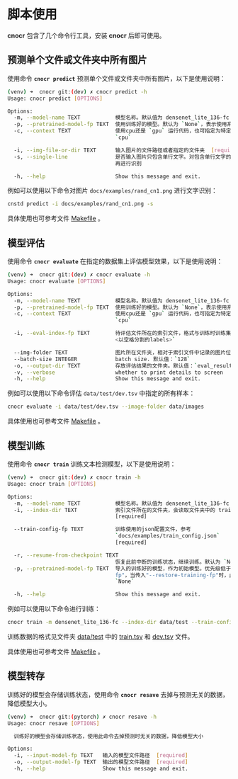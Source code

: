 # 脚本使用

**cnocr** 包含了几个命令行工具，安装 **cnocr** 后即可使用。



## 预测单个文件或文件夹中所有图片

使用命令 **`cnocr predict`** 预测单个文件或文件夹中所有图片，以下是使用说明：



```bash
(venv) ➜  cnocr git:(dev) ✗ cnocr predict -h
Usage: cnocr predict [OPTIONS]

Options:
  -m, --model-name TEXT           模型名称。默认值为 densenet_lite_136-fc
  -p, --pretrained-model-fp TEXT  使用训练好的模型。默认为 `None`，表示使用系统自带的预训练模型
  -c, --context TEXT              使用cpu还是 `gpu` 运行代码，也可指定为特定gpu，如`cuda:0`。默认为
                                  `cpu`

  -i, --img-file-or-dir TEXT      输入图片的文件路径或者指定的文件夹  [required]
  -s, --single-line               是否输入图片只包含单行文字。对包含单行文字的图片，不做按行切分；否则会先对图片按行分割后
                                  再进行识别

  -h, --help                      Show this message and exit.
```



例如可以使用以下命令对图片 `docs/examples/rand_cn1.png` 进行文字识别：

```bash
cnstd predict -i docs/examples/rand_cn1.png -s
```



具体使用也可参考文件 [Makefile](https://github.com/breezedeus/cnocr/blob/master/Makefile) 。




## 模型评估

使用命令 **`cnocr evaluate`** 在指定的数据集上评估模型效果，以下是使用说明：



```bash
(venv) ➜  cnocr git:(dev) ✗ cnocr evaluate -h
Usage: cnocr evaluate [OPTIONS]

Options:
  -m, --model-name TEXT           模型名称。默认值为 densenet_lite_136-fc
  -p, --pretrained-model-fp TEXT  使用训练好的模型。默认为 `None`，表示使用系统自带的预训练模型
  -c, --context TEXT              使用cpu还是 `gpu` 运行代码，也可指定为特定gpu，如`cuda:0`。默认为
                                  `cpu`

  -i, --eval-index-fp TEXT        待评估文件所在的索引文件，格式与训练时训练集索引文件相同，每行格式为 `<图片路径>
                                  <以空格分割的labels>`

  --img-folder TEXT               图片所在文件夹，相对于索引文件中记录的图片位置  [required]
  --batch-size INTEGER            batch size. 默认值：`128`
  -o, --output-dir TEXT           存放评估结果的文件夹。默认值：`eval_results`
  -v, --verbose                   whether to print details to screen
  -h, --help                      Show this message and exit.
```



例如可以使用以下命令评估 `data/test/dev.tsv` 中指定的所有样本：

```bash
cnocr evaluate -i data/test/dev.tsv --image-folder data/images 
```



具体使用也可参考文件 [Makefile](https://github.com/breezedeus/cnocr/blob/master/Makefile) 。



## 模型训练

使用命令 **`cnocr train`**  训练文本检测模型，以下是使用说明：

```bash
(venv) ➜  cnocr git:(dev) ✗ cnocr train -h
Usage: cnocr train [OPTIONS]

Options:
  -m, --model-name TEXT           模型名称。默认值为 densenet_lite_136-fc
  -i, --index-dir TEXT            索引文件所在的文件夹，会读取文件夹中的 train.tsv 和 dev.tsv 文件
                                  [required]

  --train-config-fp TEXT          训练使用的json配置文件，参考
                                  `docs/examples/train_config.json`
                                  [required]

  -r, --resume-from-checkpoint TEXT
                                  恢复此前中断的训练状态，继续训练。默认为 `None`
  -p, --pretrained-model-fp TEXT  导入的训练好的模型，作为初始模型。优先级低于"--restore-training-
                                  fp"，当传入"--restore-training-fp"时，此传入失效。默认为
                                  `None`

  -h, --help                      Show this message and exit.
```



例如可以使用以下命令进行训练：

```bash
cnocr train -m densenet_lite_136-fc --index-dir data/test --train-config-fp docs/examples/train_config.json
```



训练数据的格式见文件夹 [data/test](https://github.com/breezedeus/cnocr/blob/master/data/test) 中的 [train.tsv](https://github.com/breezedeus/cnocr/blob/master/data/test/train.tsv) 和 [dev.tsv](https://github.com/breezedeus/cnocr/blob/master/data/test/dev.tsv) 文件。



具体使用也可参考文件 [Makefile](https://github.com/breezedeus/cnocr/blob/master/Makefile) 。



## 模型转存

训练好的模型会存储训练状态，使用命令 **`cnocr resave`**  去掉与预测无关的数据，降低模型大小。

```bash
(venv) ➜  cnocr git:(pytorch) ✗ cnocr resave -h
Usage: cnocr resave [OPTIONS]

  训练好的模型会存储训练状态，使用此命令去掉预测时无关的数据，降低模型大小

Options:
  -i, --input-model-fp TEXT   输入的模型文件路径  [required]
  -o, --output-model-fp TEXT  输出的模型文件路径  [required]
  -h, --help                  Show this message and exit.
```



